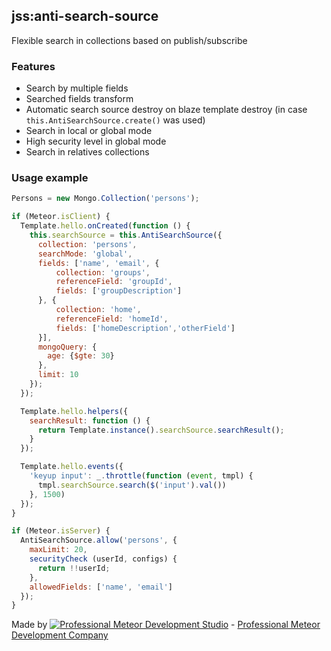 ## jss:anti-search-source

Flexible search in collections based on publish/subscribe

### Features

* Search by multiple fields
* Searched fields transform
* Automatic search source destroy on blaze template destroy (in case `this.AntiSearchSource.create()` was used)
* Search in local or global mode
* High security level in global mode
* Search in relatives collections


### Usage example

```js
Persons = new Mongo.Collection('persons');

if (Meteor.isClient) {
  Template.hello.onCreated(function () {
    this.searchSource = this.AntiSearchSource({
      collection: 'persons',
      searchMode: 'global',
      fields: ['name', 'email', {
          collection: 'groups',
          referenceField: 'groupId',
          fields: ['groupDescription']
      }, {
          collection: 'home',
          referenceField: 'homeId',
          fields: ['homeDescription','otherField']
      }],
      mongoQuery: {
        age: {$gte: 30}
      },
      limit: 10
    });
  });

  Template.hello.helpers({
    searchResult: function () {
      return Template.instance().searchSource.searchResult();
    }
  });

  Template.hello.events({
    'keyup input': _.throttle(function (event, tmpl) {
      tmpl.searchSource.search($('input').val())
    }, 1500)
  });
}

if (Meteor.isServer) {
  AntiSearchSource.allow('persons', {
    maxLimit: 20,
    securityCheck (userId, configs) {
      return !!userId;
    },
    allowedFields: ['name', 'email']
  });
}
```

Made by [![Professional Meteor Development Studio](http://s30.postimg.org/jfno1g71p/jss_xs.png)](http://jssolutionsdev.com) - [Professional Meteor Development Company](http://jssolutionsdev.com)